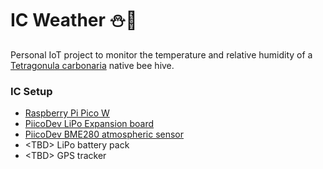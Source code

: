 # IC Weather ⛄🐝

Personal IoT project to monitor the temperature and relative humidity of a [Tetragonula carbonaria](https://en.wikipedia.org/wiki/Tetragonula_carbonaria) native bee hive.

### IC Setup

- [Raspberry Pi Pico W](https://core-electronics.com.au/catalog/product/view/sku/CE09115)
- [PiicoDev LiPo Expansion board](https://core-electronics.com.au/catalog/product/view/sku/CE07693)
- [PiicoDev BME280 atmospheric sensor](https://core-electronics.com.au/catalog/product/view/sku/CE07503)
- &lt;TBD&gt; LiPo battery pack
- &lt;TBD&gt; GPS tracker
